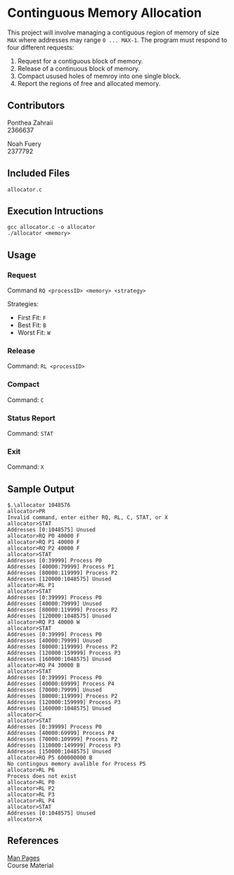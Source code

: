 # Continguous Memory Allocation

This project will involve managing a contiguous region of memory of size `MAX` where addresses may range `0 ... MAX-1`. The program must respond to four different requests:

1. Request for a contiguous block of memory.
2. Release of a continuous block of memory.
3. Compact usused holes of memroy into one single block.
4. Report the regions of free and allocated memory.

## Contributors

Ponthea Zahraii </br>
2366637

Noah Fuery </br>
2377792

## Included Files

`allocator.c`

## Execution Intructions

`gcc allocator.c -o allocator` </br>
`./allocator <memory>`

## Usage

### Request

Command `RQ <processID> <memory> <strategy>`

Strategies:

- First Fit: `F`
- Best Fit: `B`
- Worst Fit: `W`

### Release

Command: `RL <processID>`

### Compact

Command: `C`

### Status Report

Command: `STAT`

### Exit

Command: `X`

## Sample Output

```
$.\allocator 1048576
allocator>PR
Invalid command, enter either RQ, RL, C, STAT, or X
allocator>STAT
Addresses [0:1048575] Unused
allocator>RQ P0 40000 F
allocator>RQ P1 40000 F
allocator>RQ P2 40000 F
allocator>STAT
Addresses [0:39999] Process P0
Addresses [40000:79999] Process P1
Addresses [80000:119999] Process P2
Addresses [120000:1048575] Unused
allocator>RL P1
allocator>STAT
Addresses [0:39999] Process P0
Addresses [40000:79999] Unused
Addresses [80000:119999] Process P2
Addresses [120000:1048575] Unused
allocator>RQ P3 40000 W
allocator>STAT
Addresses [0:39999] Process P0
Addresses [40000:79999] Unused
Addresses [80000:119999] Process P2
Addresses [120000:159999] Process P3
Addresses [160000:1048575] Unused
allocator>RQ P4 30000 B
allocator>STAT
Addresses [0:39999] Process P0
Addresses [40000:69999] Process P4
Addresses [70000:79999] Unused
Addresses [80000:119999] Process P2
Addresses [120000:159999] Process P3
Addresses [160000:1048575] Unused
allocator>C
allocator>STAT
Addresses [0:39999] Process P0
Addresses [40000:69999] Process P4
Addresses [70000:109999] Process P2
Addresses [110000:149999] Process P3
Addresses [150000:1048575] Unused
allocator>RQ P5 600000000 B
No contingous memory avalible for Process P5
allocator>RL P6
Process does not exist
allocator>RL P0
allocator>RL P2
allocator>RL P3
allocator>RL P4
allocator>STAT
Addresses [0:1048575] Unused
allocator>X
```

## References

[Man Pages](https://man7.org/linux/man-pages/) </br>
Course Material
